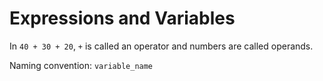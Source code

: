 # Expressions and Variables

In `40 + 30 + 20`, `+` is called an operator and numbers are called operands.

Naming convention: `variable_name`